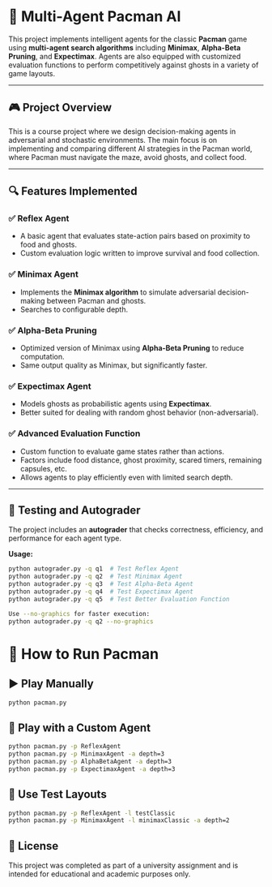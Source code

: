 # 🧠 Multi-Agent Pacman AI

This project implements intelligent agents for the classic **Pacman** game using **multi-agent search algorithms** including **Minimax**, **Alpha-Beta Pruning**, and **Expectimax**. Agents are also equipped with customized evaluation functions to perform competitively against ghosts in a variety of game layouts.

---

## 🎮 Project Overview

This is a course project where we design decision-making agents in adversarial and stochastic environments. The main focus is on implementing and comparing different AI strategies in the Pacman world, where Pacman must navigate the maze, avoid ghosts, and collect food.

---

## 🔍 Features Implemented

### ✅ Reflex Agent
- A basic agent that evaluates state-action pairs based on proximity to food and ghosts.
- Custom evaluation logic written to improve survival and food collection.

### ✅ Minimax Agent
- Implements the **Minimax algorithm** to simulate adversarial decision-making between Pacman and ghosts.
- Searches to configurable depth.

### ✅ Alpha-Beta Pruning
- Optimized version of Minimax using **Alpha-Beta Pruning** to reduce computation.
- Same output quality as Minimax, but significantly faster.

### ✅ Expectimax Agent
- Models ghosts as probabilistic agents using **Expectimax**.
- Better suited for dealing with random ghost behavior (non-adversarial).

### ✅ Advanced Evaluation Function
- Custom function to evaluate game states rather than actions.
- Factors include food distance, ghost proximity, scared timers, remaining capsules, etc.
- Allows agents to play efficiently even with limited search depth.

---

## 🧪 Testing and Autograder

The project includes an **autograder** that checks correctness, efficiency, and performance for each agent type.

**Usage:**
```bash
python autograder.py -q q1  # Test Reflex Agent
python autograder.py -q q2  # Test Minimax Agent
python autograder.py -q q3  # Test Alpha-Beta Agent
python autograder.py -q q4  # Test Expectimax Agent
python autograder.py -q q5  # Test Better Evaluation Function

Use --no-graphics for faster execution:
python autograder.py -q q2 --no-graphics
```

# 🏁 How to Run Pacman

## ▶️ Play Manually

```bash
python pacman.py
```

## 🧠 Play with a Custom Agent
```bash
python pacman.py -p ReflexAgent
python pacman.py -p MinimaxAgent -a depth=3
python pacman.py -p AlphaBetaAgent -a depth=3
python pacman.py -p ExpectimaxAgent -a depth=3
```

## 🧪 Use Test Layouts
```bash
python pacman.py -p ReflexAgent -l testClassic
python pacman.py -p MinimaxAgent -l minimaxClassic -a depth=2
```

## 📜 License
This project was completed as part of a university assignment and is intended for educational and academic purposes only.
